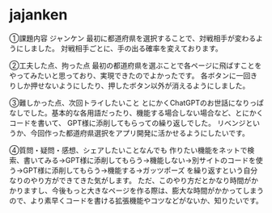 # jajanken

①課題内容
ジャンケン
最初に都道府県を選択することで、対戦相手が変わるようにしました。
対戦相手ごとに、手の出る確率を変えております。

②工夫した点、拘った点
最初の都道府県を選ぶことで各ページに飛ばすことをやってみたいと思っており、実現できたのでよかったです。
各ボタンに一回きりしか押せないようにしたり、押したボタン以外が消えるようにしました。

③難しかった点、次回トライしたいこと
とにかくChatGPTのお世話になりっぱなしでした。基本的な各用語だったり、機能する場合しない場合など、とにかくコードを書いて、 GPT様に添削してもらっての繰り返しでした。
リベンジというか、今回作った都道府県選択をアプリ開発に活かせるようにしたいです。

④質問・疑問・感想、シェアしたいことなんでも
作りたい機能をネットで検索、書いてみる→GPT様に添削してもらう→機能しない→別サイトのコードを使う→GPT様に添削してもらう→機能する→ガッツポーズ
を繰り返すという自分なりのやり方ができてきた気がします。
ただ、このやり方だとかなり時間がかかりますし、今後もっと大きなページを作る際は、膨大な時間がかかってしまうので、より素早くコードを書ける拡張機能やコツなどがないか、知りたいです。
